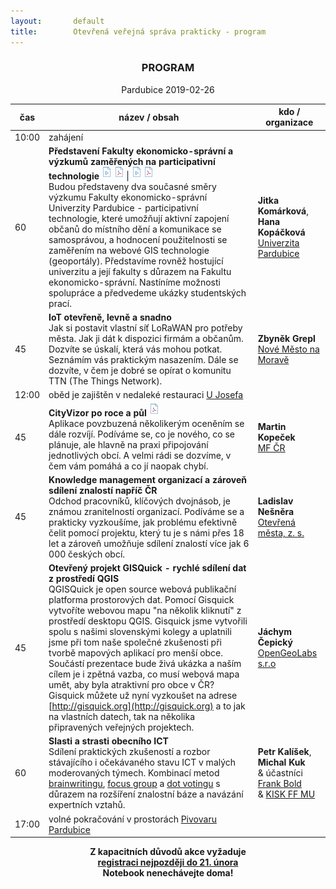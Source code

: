 ```yaml
---
layout:       default
title:        Otevřená veřejná správa prakticky - program 
---
```


<!--
<head>
<meta http-equivX="refresh" content="0; url=https://www.otevrenamesta.cz" />
<p>Nebudete-li automaticky přesměrování, klikněte, prosím, na <a href="https://www.otevrenamesta.cz">odkaz</a></p>
</head>
-->

<div style="text-align:center;"><h3>PROGRAM</h3>
Pardubice 2019-02-26
</div>

čas | název / obsah | kdo / organizace
--- | --- | ---
10:00 | zahájení | |
60 | __Představení Fakulty ekonomicko-správní a výzkumů zaměřených na participativní technologie__ [<img src="/media/document_video.svg" height="20" />](https://www.youtube.com/watch?v=QJgZq5Rr3Do&t=221s) [<img src="/media/document_pdf.svg" height="20" />](https://www.youtube.com/watch?v=QJgZq5Rr3Do&t=221s) \| [<img src="/media/document_video.svg" height="20" />](https://www.youtube.com/watch?v=QJgZq5Rr3Do&t=2891s) [<img src="/media/document_pdf.svg" height="20" />](https://www.youtube.com/watch?v=QJgZq5Rr3Do&t=221s)<br> Budou představeny dva současné směry výzkumu Fakulty ekonomicko-správní Univerzity Pardubice - participativní technologie, které umožňují aktivní zapojení občanů do místního dění a komunikace se samosprávou, a hodnocení použitelnosti se zaměřením na webové GIS technologie (geoportály). Představíme rovněž hostující univerzitu a její fakulty s důrazem na Fakultu ekonomicko-správní. Nastíníme možnosti spolupráce a předvedeme ukázky studentských prací. | __Jitka Komárková__, __Hana Kopáčková__ <br> [Univerzita Pardubice](https://fes.upce.cz/fes/o-nas-fakulta-ekonomicko-spravni)
45 | __IoT otevřeně, levně a snadno__ <br> Jak si postavit vlastní síť LoRaWAN pro potřeby města. Jak ji dát k dispozici firmám a občanům. Dozvíte se úskalí, která vás mohou potkat. Seznámím vás praktickým nasazením. Dále se dozvíte, v čem je dobré se opírat o komunitu TTN (The Things Network). | __Zbyněk Grepl__ <br> [Nové Město na Moravě](https://www.nmnm.cz/)
12:00 | oběd je zajištěn v nedaleké restauraci [U Josefa](https://www.facebook.com/Restaurace-U-Josefa-OFFICIAL-164277996954304/) |
45 | __CityVizor po roce a půl__ [<img src="/media/document_pdf.svg" height="20" />](http://example.net/)<br> Aplikace povzbuzená několikerým oceněním se dále rozvíjí. Podíváme se, co je nového, co se plánuje, ale hlavně na praxi připojování jednotlivých obcí. A velmi rádi se dozvíme, v čem vám pomáhá a co jí naopak chybí. | __Martin Kopeček__ <br> [MF ČR](https://www.mfcr.cz/cs/o-ministerstvu)
45 | __Knowledge management organizací a zároveň sdílení znalostí napříč ČR__ <br> Odchod pracovníků, klíčových dvojnásob, je známou zranitelností organizací. Podíváme se a prakticky vyzkoušíme, jak problému efektivně čelit pomocí projektu, který tu je s námi přes 18 let a zároveň umožňuje sdílení znalostí více jak 6 000 českých obcí. |  __Ladislav Nešněra__ <br> [Otevřená města, z. s.](https://www.otevrenamesta.cz/cile/)
45 | __Otevřený projekt GISQuick - rychlé sdílení dat z prostředí QGIS__ <br> QGISQuick je open source webová publikační platforma prostorových dat. Pomocí Gisquick vytvoříte webovou mapu "na několik kliknutí" z prostředí desktopu QGIS. Gisquick jsme vytvořili spolu s našimi slovenskými kolegy a uplatnili jsme při tom naše společné zkušenosti při tvorbě mapových aplikací pro menší obce. Součástí prezentace bude živá ukázka a naším cílem je i zpětná vazba, co musí webová mapa umět, aby byla atraktivní pro obce v ČR? Gisquick můžete už nyní vyzkoušet na adrese [http://gisquick.org](http://gisquick.org) a to jak na vlastních datech, tak na několika připravených veřejných projektech. | __Jáchym Čepický__ <br> [OpenGeoLabs s.r.o](http://opengeolabs.cz/cs/o-nas/)
60 | __Slasti a strasti obecního ICT__ <br> Sdílení praktických zkušeností a rozbor stávajícího i očekávaného stavu ICT v malých moderovaných týmech. Kombinací metod [brainwritingu](http://100metod.cz/post/156755465614/3-brainwriting), [focus group](http://100metod.cz/post/45757084845/18-focus-group) a [dot votingu](http://100metod.cz/post/156757684039/43-dot-voting) s důrazem na rozšíření znalostní báze a navázání expertních vztahů. | __Petr Kalíšek__, __Michal Kuk__<br> & účastníci<br> [Frank Bold](https://frankbold.org/o-co-nam-jde)<br> & [KISK FF MU](https://kisk.phil.muni.cz/o-nas)
17:00 | volné pokračování v prostorách [Pivovaru Pardubice](http://www.pivovarka.cz/) |

<div style="text-align:center;">
<b>Z kapacitních důvodů akce vyžaduje<br>
<a href="https://ec.europa.eu/eusurvey/runner/RegistracniformularPardubice2019">registraci nejpozději do 21. února</a><br>
Notebook nenechávejte doma!</b>
</div>